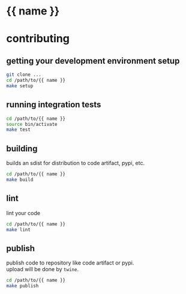 # {{ name }}

# contributing

## getting your development environment setup

```bash
git clone ...
cd /path/to/{{ name }}
make setup
```

## running integration tests

```bash
cd /path/to/{{ name }}
source bin/activate
make test
```

## building

builds an sdist for distribution to code artifact, pypi, etc.

```bash
cd /path/to/{{ name }}
make build
```

## lint

lint your code

```bash
cd /path/to/{{ name }}
make lint
```

## publish

publish code to repository like code artifact or pypi.  
upload will be done by `twine`.   

```bash
cd /path/to/{{ name }}
make publish
```

